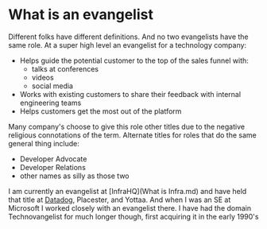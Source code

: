 # What is an evangelist
Different folks have different definitions. And no two evangelists have the same role. At a super high level an evangelist for a technology company:
- Helps guide the potential customer to the top of the sales funnel with:
	- talks at conferences
	- videos
	- social media
- Works with existing customers to share their feedback with internal engineering teams
- Helps customers get the most out of the platform 

Many company's choose to give this role other titles due to the negative religious connotations of the term. Alternate titles for roles that do the same general thing include:
- Developer Advocate
- Developer Relations
- other names as silly as those two


I am currently an evangelist at [InfraHQ](What is Infra.md) and have held that title at [Datadog](Datadog.md), Placester, and Yottaa. And when I was an SE at Microsoft I worked closely with an evangelist there. I have had the domain Technovangelist for much longer though, first acquiring it in the early 1990's